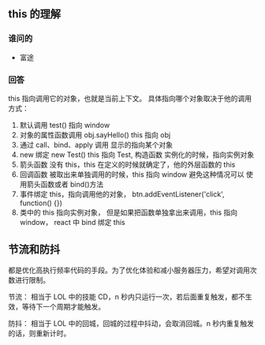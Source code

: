## this 的理解

### 谁问的

- 富途

### 回答

this 指向调用它的对象，也就是当前上下文。
具体指向哪个对象取决于他的调用方式：

1. 默认调用
   test() 指向 window
2. 对象的属性函数调用
   obj.sayHello() this 指向 obj
3. 通过 call、bind、apply 调用 显示的指向某个对象
4. new 绑定
   new Test() this 指向 Test, 构造函数 实例化的时候，指向实例对象
5. 箭头函数 没有 this，this 在定义的时候就确定了，他的外层函数的 this
6. 回调函数 被取出来单独调用的时候，this 指向 window
   避免这种情况可以 使用箭头函数或者 bind()方法
7. 事件绑定 this，指向调用他的对象，
   btn.addEventListener('click', function() {})
8. 类中的 this 指向实例对象， 但是如果把函数单独拿出来调用，this 指向 window， react 中 bind 绑定 this

## 节流和防抖

都是优化高执行频率代码的手段。为了优化体验和减小服务器压力，希望对调用次数进行限制。

节流： 相当于 LOL 中的技能 CD，n 秒内只运行一次，若后面重复触发，都不生效，等待下一个周期才能触发。

防抖： 相当于 LOL 中的回城，回城的过程中抖动，会取消回城。n 秒内重复触发的话，则重新计时。
